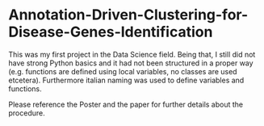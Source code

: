 # Annotation-Driven-Clustering-for-Disease-Genes-Identification


This was my first project in the Data Science field.
Being that, I still did not have strong Python basics and it had not been structured in a proper way (e.g. functions are defined using local variables, no classes are used etcetera). Furthermore italian naming was used to define variables and functions.

Please reference the Poster and the paper for further details about the procedure.
